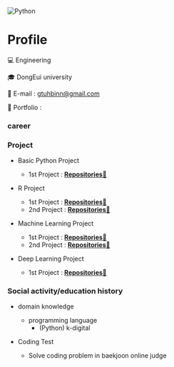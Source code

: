 <!-- add banner plz -->
![Python](https://img.shields.io/badge/-Python-3178C6?style=flat-square&logo=Python&logoColor=white)

# Profile

💻 Engineering

🎓 DongEui university

📌 E-mail : gtuhbinn@gmail.com

📰 Portfolio :

### career

### Project
- Basic Python Project
    - 1st Project : **[Repositories📘](https://github.com/devousrevoir/python)**

- R Project
    - 1st Project : **[Repositories📘](https://github.com/devousrevoir/R/tree/main/자료/프로젝트)**
    - 2nd Project : **[Repositories📘](https://github.com/devousrevoir/R/tree/main/자료/공모전)**

- Machine Learning Project
    - 1st Project : **[Repositories📘](https://github.com/devousrevoir/ML)**
    - 2nd Project : **[Repositories📘](https://github.com/devousrevoir/ML)**

- Deep Learning Project
    - 1st Project : **[Repositories📘](https://github.com/devousrevoir/DL)**

### Social activity/education history
- domain knowledge
    - programming language
        - (Python) k-digital
        
 - Coding Test
    - Solve coding problem in baekjoon online judge
<!--
**cooingcoding/cooingcoding** is a ✨ _special_ ✨ repository because its `README.md` (this file) appears on your GitHub profile.
-->
